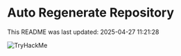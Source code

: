 # Auto Regenerate Repository

This README was last updated: 2025-04-27 11:21:28

 ![TryHackMe](https://tryhackme.com/badge/533634)